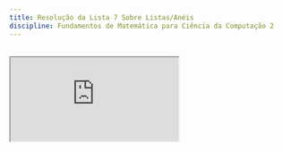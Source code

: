 ```yaml
---
title: Resolução da Lista 7 Sobre Listas/Anéis
discipline: Fundamentos de Matemática para Ciência da Computação 2
---
```


<br>

<iframe src="https://drive.google.com/file/d/1S2z4auHs4XXhGL0iNW7EeZCFFwCczWCV/preview" allow="autoplay"></iframe>